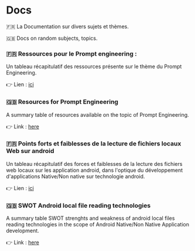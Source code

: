 # Docs
🇫🇷 La Documentation sur divers sujets et thèmes. 

🇬🇧 Docs on random subjects, topics. 

### 🇫🇷 Ressources pour le Prompt engineering : 
Un tableau récapitulatif des ressources présente sur le thème du Prompt Engineering.

👉 Lien  : [ici](https://lombard-web-services.github.io/Docs/ressources_pour_prompt_engineering_FR.html)

### 🇬🇧 Resources for Prompt Engineering
A summary table of resources available on the topic of Prompt Engineering.

👉 Link : [here](https://lombard-web-services.github.io/Docs/resources_for_prompt_engineering_EN.html)

### 🇫🇷 Points forts et faiblesses de la lecture de fichiers locaux Web sur android
Un tableau récapitulatif des forces et faiblesses de la lecture des fichiers web locaux sur les application android, dans l'optique du développement d'applications Native/Non native sur technologie android.

👉 Lien  : [ici](https://lombard-web-services.github.io/Docs/android_local_file_access_swot_FR.html)

### 🇬🇧 SWOT Android local file reading technologies
A summary table SWOT strenghts and weakness of android local files reading technologies in the scope of Android Native/Non Native Application development.

👉 Link : [here](https://lombard-web-services.github.io/Docs/android_local_file_access_swot_EN.html)

